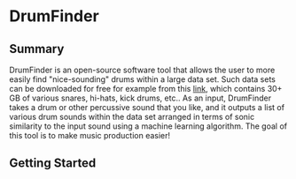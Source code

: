 # DrumFinder

## Summary
DrumFinder is an open-source software tool that allows the user to more easily find "nice-sounding" drums within a large data set. Such data sets can be downloaded for free for example from this [link](https://drive.google.com/drive/folders/0BwaBYlDuG7_vQ1hXeHRCUFJxbXc?resourcekey=0-De1WQX-dcyHhJrxPOooEwQ&usp=sharing), which contains 30+ GB of various snares, hi-hats, kick drums, etc.. As an input, DrumFinder takes a drum or other percussive sound that you like, and it outputs a list of various drum sounds within the data set arranged in terms of sonic similarity to the input sound using a machine learning algorithm. The goal of this tool is to make music production easier! 

## Getting Started

## 
